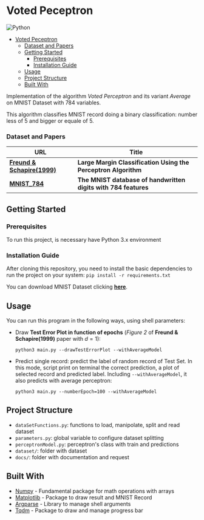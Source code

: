 # Voted Peceptron
<img src="https://img.shields.io/badge/Python-FFD43B?style=for-the-badge&logo=python&logoColor=blue"  alt="Python"/>

<!-- TOC -->
* [Voted Peceptron](#voted-peceptron)
    * [Dataset and Papers](#dataset-and-papers)
  * [Getting Started](#getting-started)
    * [Prerequisites](#prerequisites)
    * [Installation Guide](#installation-guide)
  * [Usage](#usage)
  * [Project Structure](#project-structure)
  * [Built With](#built-with)
<!-- TOC -->

Implementation of the algorithm _Voted Perceptron_ and its variant _Average_ on MNIST Dataset with 784 variables.

This algorithm classifies MNIST record doing a binary classification: number less of 5 and bigger or equale of 5.
### Dataset and Papers
| URL                                                                                              | Title                                                          | 
|--------------------------------------------------------------------------------------------------|----------------------------------------------------------------|
| [**Freund & Schapire(1999)**](https://link.springer.com/content/pdf/10.1023/A:1007662407062.pdf) | **Large Margin Classification Using the Perceptron Algorithm** |
| [**MNIST_784**](https://www.openml.org/search?type=data&sort=runs&id=554&status=active)          | **The MNIST database of handwritten digits with 784 features** |


## Getting Started
### Prerequisites
To run this project, is necessary have Python 3.x environment
### Installation Guide
After cloning this repository, you need to install the basic dependencies to run the project on your system:
`pip install -r requirements.txt`

You can download MNIST Dataset clicking [**here**](https://www.openml.org/search?type=data&sort=runs&id=554&status=active). 

## Usage
You can run this program in the following ways, using shell parameters:
- Draw **Test Error Plot in function of epochs** (_Figure 2_ of **Freund & Schapire(1999)** paper with $d=1$):


    `python3 main.py --drawTestErrorPlot --withAverageModel`


- Predict single record: predict the label of random record of Test Set. In this mode, script print on terminal
  the correct prediction, a plot of selected record and predicted label. Including `--withAverageModel`, it also predicts
  with average perceptron:


    `python3 main.py --numberEpoch=100 --withAverageModel`

## Project Structure

- `dataSetFunctions.py`: functions to load, manipolate, split and read dataset
- `parameters.py`: global variable to configure dataset splitting
- `perceptronModel.py`: perceptron's class with train and predictions
- `dataset/`: folder with dataset
- `docs/`: folder with documentation and request

## Built With
* [Numpy](https://numpy.org/) - Fundamental package for math operations with arrays
* [Matplotlib](https://matplotlib.org/) - Package to draw result and MNIST Record
* [Argparse](https://docs.python.org/3/library/argparse.html) - Library to manage shell arguments
* [Tqdm](https://pypi.org/project/tqdm/) - Package to draw and manage progress bar
